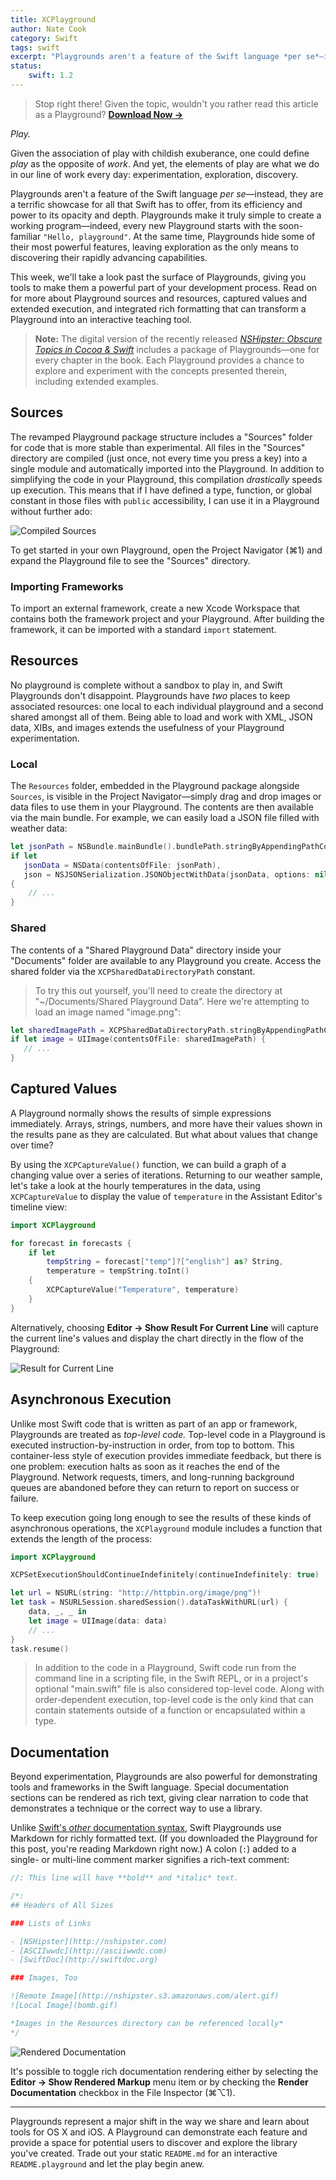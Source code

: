 ```yaml
---
title: XCPlayground
author: Nate Cook
category: Swift
tags: swift
excerpt: "Playgrounds aren't a feature of the Swift language *per se*—instead, they are a terrific showcase for all that Swift has to offer, from its efficiency and power to its opacity and depth. Take a look past the surface of Playgrounds, at tools that make them a powerful part of the development process: sources and resources, captured values and extended execution, and integrated rich formatting that can transform a Playground into an interactive teaching tool."
status:
    swift: 1.2
---
```


> Stop right there! Given the topic, wouldn't you rather read this article as a Playground? **<a href="http://nshipster.s3.amazonaws.com/XCPlayground.playground.zip" onclick="ga('send', 'event', 'link', 'click', 'XCPlayground.playground');">Download Now &rarr;</a>**

*Play.*

Given the association of play with childish exuberance, one could define *play* as the opposite of *work*. And yet, the elements of play are what we do in our line of work every day: experimentation, exploration, discovery. 

Playgrounds aren't a feature of the Swift language *per se*—instead, they are a terrific showcase for all that Swift has to offer, from its efficiency and power to its opacity and depth. Playgrounds make it truly simple to create a working program—indeed, every new Playground starts with the soon-familiar `"Hello, playground"`. At the same time, Playgrounds hide some of their most powerful features, leaving exploration as the only means to discovering their rapidly advancing capabilities.

This week, we'll take a look past the surface of Playgrounds, giving you tools to make them a powerful part of your development process. Read on for more about Playground sources and resources, captured values and extended execution, and integrated rich formatting that can transform a Playground into an interactive teaching tool.

> **Note:** The digital version of the recently released [*NSHipster: Obscure Topics in Cocoa & Swift*](http://gum.co/nshipster-swift) includes a package of Playgrounds—one for every chapter in the book. Each Playground provides a chance to explore and experiment with the concepts presented therein, including extended examples. 



## Sources

The revamped Playground package structure includes a "Sources" folder for code that is more stable than experimental. All files in the "Sources" directory are compiled (just once, not every time you press a key) into a single module and automatically imported into the Playground. In addition to simplifying the code in your Playground, this compilation *drastically* speeds up execution. This means that if I have defined a type, function, or global constant in those files with `public` accessibility, I can use it in a Playground without further ado:

![Compiled Sources](http://nshipster.s3.amazonaws.com/xcplayground-sources.png)

To get started in your own Playground, open the Project Navigator (⌘1) and expand the Playground file to see the "Sources" directory.

### Importing Frameworks

To import an external framework, create a new Xcode Workspace that contains both the framework project and your Playground. After building the framework, it can be imported with a standard `import` statement.



## Resources

No playground is complete without a sandbox to play in, and Swift Playgrounds don't disappoint. Playgrounds have *two* places to keep associated resources: one local to each individual playground and a second shared amongst all of them. Being able to load and work with XML, JSON data, XIBs, and images extends the usefulness of your Playground experimentation.

### Local

The `Resources` folder, embedded in the Playground package alongside `Sources`, is visible in the Project Navigator—simply drag and drop images or data files to use them in your Playground. The contents are then available via the main bundle. For example, we can easily load a JSON file filled with weather data:

```swift
let jsonPath = NSBundle.mainBundle().bundlePath.stringByAppendingPathComponent("weather.json")
if let
   jsonData = NSData(contentsOfFile: jsonPath),
   json = NSJSONSerialization.JSONObjectWithData(jsonData, options: nil, error: nil) as? [String: AnyObject] 
{
    // ...
}
```

### Shared

The contents of a "Shared Playground Data" directory inside your "Documents" folder are available to any Playground you create. Access the shared folder via the `XCPSharedDataDirectoryPath` constant.

> To try this out yourself, you'll need to create the directory at "~/Documents/Shared Playground Data". Here we're attempting to load an image named "image.png":

```swift
let sharedImagePath = XCPSharedDataDirectoryPath.stringByAppendingPathComponent("image.png")
if let image = UIImage(contentsOfFile: sharedImagePath) {
   // ...
}
```


## Captured Values

A Playground normally shows the results of simple expressions immediately. Arrays, strings, numbers, and more have their values shown in the results pane as they are calculated. But what about values that change over time?

By using the `XCPCaptureValue()` function, we can build a graph of a changing value over a series of iterations. Returning to our weather sample, let's take a look at the hourly temperatures in the data, using `XCPCaptureValue` to display the value of `temperature` in the Assistant Editor's timeline view:

```swift
import XCPlayground

for forecast in forecasts {
    if let
        tempString = forecast["temp"]?["english"] as? String,
        temperature = tempString.toInt()
    {
        XCPCaptureValue("Temperature", temperature)
    }
}
```

Alternatively, choosing **Editor &rarr; Show Result For Current Line** will capture the current line's values and display the chart directly in the flow of the Playground:

![Result for Current Line](http://nshipster.s3.amazonaws.com/xcplayground-capture.png)



## Asynchronous Execution

Unlike most Swift code that is written as part of an app or framework, Playgrounds are treated as *top-level code.* Top-level code in a Playground is executed instruction-by-instruction in order, from top to bottom. This container-less style of execution provides immediate feedback, but there is one problem: execution halts as soon as it reaches the end of the Playground. Network requests, timers, and long-running background queues are abandoned before they can return to report on success or failure.

To keep execution going long enough to see the results of these kinds of asynchronous operations, the `XCPlayground` module includes a function that extends the length of the process:

```swift
import XCPlayground

XCPSetExecutionShouldContinueIndefinitely(continueIndefinitely: true)

let url = NSURL(string: "http://httpbin.org/image/png")!
let task = NSURLSession.sharedSession().dataTaskWithURL(url) {
    data, _, _ in
    let image = UIImage(data: data)
    // ...
}
task.resume()
```

> In addition to the code in a Playground, Swift code run from the command line in a scripting file, in the Swift REPL, or in a project's optional "main.swift" file is also considered top-level code. Along with order-dependent execution, top-level code is the only kind that can contain statements outside of a function or encapsulated within a type.


## Documentation

Beyond experimentation, Playgrounds are also powerful for demonstrating tools and frameworks in the Swift language. Special documentation sections can be rendered as rich text, giving clear narration to code that demonstrates a technique or the correct way to use a library.

Unlike [Swift's *other* documentation syntax](/swift-documentation/), Swift Playgrounds use Markdown for richly formatted text. (If you downloaded the Playground for this post, you're reading Markdown right now.) A colon (`:`) added to a single- or multi-line comment marker signifies a rich-text comment:

```swift
//: This line will have **bold** and *italic* text.

/*:
## Headers of All Sizes

### Lists of Links

- [NSHipster](http://nshipster.com)
- [ASCIIwwdc](http://asciiwwdc.com)
- [SwiftDoc](http://swiftdoc.org)

### Images, Too

![Remote Image](http://nshipster.s3.amazonaws.com/alert.gif)
![Local Image](bomb.gif) 

*Images in the Resources directory can be referenced locally*
*/
```

![Rendered Documentation](http://nshipster.s3.amazonaws.com/xcplayground-documentation.png)

It's possible to toggle rich documentation rendering either by selecting the **Editor &rarr; Show Rendered Markup** menu item or by checking the **Render Documentation** checkbox in the File Inspector (⌘⌥1).


---


Playgrounds represent a major shift in the way we share and learn about tools for OS X and iOS. A Playground can demonstrate each feature and provide a space for potential users to discover and explore the library you've created. Trade out your static `README.md` for an interactive `README.playground` and let the play begin anew.



